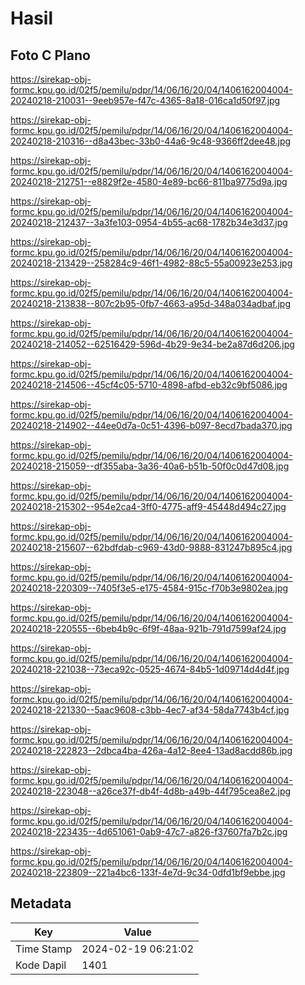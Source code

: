 # Hasil

## Foto C Plano

https://sirekap-obj-formc.kpu.go.id/02f5/pemilu/pdpr/14/06/16/20/04/1406162004004-20240218-210031--9eeb957e-f47c-4365-8a18-016ca1d50f97.jpg

https://sirekap-obj-formc.kpu.go.id/02f5/pemilu/pdpr/14/06/16/20/04/1406162004004-20240218-210316--d8a43bec-33b0-44a6-9c48-9366ff2dee48.jpg

https://sirekap-obj-formc.kpu.go.id/02f5/pemilu/pdpr/14/06/16/20/04/1406162004004-20240218-212751--e8829f2e-4580-4e89-bc66-811ba9775d9a.jpg

https://sirekap-obj-formc.kpu.go.id/02f5/pemilu/pdpr/14/06/16/20/04/1406162004004-20240218-212437--3a3fe103-0954-4b55-ac68-1782b34e3d37.jpg

https://sirekap-obj-formc.kpu.go.id/02f5/pemilu/pdpr/14/06/16/20/04/1406162004004-20240218-213429--258284c9-46f1-4982-88c5-55a00923e253.jpg

https://sirekap-obj-formc.kpu.go.id/02f5/pemilu/pdpr/14/06/16/20/04/1406162004004-20240218-213838--807c2b95-0fb7-4663-a95d-348a034adbaf.jpg

https://sirekap-obj-formc.kpu.go.id/02f5/pemilu/pdpr/14/06/16/20/04/1406162004004-20240218-214052--62516429-596d-4b29-9e34-be2a87d6d206.jpg

https://sirekap-obj-formc.kpu.go.id/02f5/pemilu/pdpr/14/06/16/20/04/1406162004004-20240218-214506--45cf4c05-5710-4898-afbd-eb32c9bf5086.jpg

https://sirekap-obj-formc.kpu.go.id/02f5/pemilu/pdpr/14/06/16/20/04/1406162004004-20240218-214902--44ee0d7a-0c51-4396-b097-8ecd7bada370.jpg

https://sirekap-obj-formc.kpu.go.id/02f5/pemilu/pdpr/14/06/16/20/04/1406162004004-20240218-215059--df355aba-3a36-40a6-b51b-50f0c0d47d08.jpg

https://sirekap-obj-formc.kpu.go.id/02f5/pemilu/pdpr/14/06/16/20/04/1406162004004-20240218-215302--954e2ca4-3ff0-4775-aff9-45448d494c27.jpg

https://sirekap-obj-formc.kpu.go.id/02f5/pemilu/pdpr/14/06/16/20/04/1406162004004-20240218-215607--62bdfdab-c969-43d0-9888-831247b895c4.jpg

https://sirekap-obj-formc.kpu.go.id/02f5/pemilu/pdpr/14/06/16/20/04/1406162004004-20240218-220309--7405f3e5-e175-4584-915c-f70b3e9802ea.jpg

https://sirekap-obj-formc.kpu.go.id/02f5/pemilu/pdpr/14/06/16/20/04/1406162004004-20240218-220555--6beb4b9c-6f9f-48aa-921b-791d7599af24.jpg

https://sirekap-obj-formc.kpu.go.id/02f5/pemilu/pdpr/14/06/16/20/04/1406162004004-20240218-221038--73eca92c-0525-4674-84b5-1d09714d4d4f.jpg

https://sirekap-obj-formc.kpu.go.id/02f5/pemilu/pdpr/14/06/16/20/04/1406162004004-20240218-221330--5aac9608-c3bb-4ec7-af34-58da7743b4cf.jpg

https://sirekap-obj-formc.kpu.go.id/02f5/pemilu/pdpr/14/06/16/20/04/1406162004004-20240218-222823--2dbca4ba-426a-4a12-8ee4-13ad8acdd86b.jpg

https://sirekap-obj-formc.kpu.go.id/02f5/pemilu/pdpr/14/06/16/20/04/1406162004004-20240218-223048--a26ce37f-db4f-4d8b-a49b-44f795cea8e2.jpg

https://sirekap-obj-formc.kpu.go.id/02f5/pemilu/pdpr/14/06/16/20/04/1406162004004-20240218-223435--4d651061-0ab9-47c7-a826-f37607fa7b2c.jpg

https://sirekap-obj-formc.kpu.go.id/02f5/pemilu/pdpr/14/06/16/20/04/1406162004004-20240218-223809--221a4bc6-133f-4e7d-9c34-0dfd1bf9ebbe.jpg


## Metadata

| Key        | Value               |
| ---------- | ------------------- |
| Time Stamp | 2024-02-19 06:21:02 |
| Kode Dapil | 1401                |



